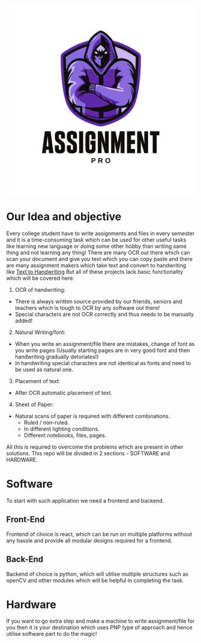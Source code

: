 <center><img src="Logo-lg.png" alt="LOGO"></center>

# Our Idea and objective
Every college student have to write assignments and files in every semester and it is a time-consuming task which can be used for other useful tasks like learning new language or doing some other hobby than writing same thing and not learning any thing!
There are many OCR out there which can scan your document and give you text which you can copy paste and there are many assignment makers which take text and convert to handwriting like [Text to Handwriting](https://saurabhdaware.github.io/text-to-handwriting/) 
But all of these projects lack basic functionality which will be covered here:

1. OCR of handwriting:
  - There is always written source provided by our friends, seniors and teachers which is tough to OCR by any software out there!
  - Special characters are not OCR correctly and thus needs to be manually added!
2. Natural Writing/font:
  - When you write an assignment/file there are mistakes, change of font as you write pages (Usually starting pages are in very good font and then handwriting gradually detoriates!)
  - In handwriting special characters are not identical as fonts and need to be used as natural one.
3. Placement of text:
  - After OCR automatic placement of text.
4. Sheet of Paper:
  - Natural scans of paper is required with different combinations. 
    - Ruled / non-ruled.
    - In different lighting conditions.
    - Different notebooks, files, pages.
    
All this is required to overcome the problems which are present in other solutions.
This repo will be divided in 2 sections - SOFTWARE and HARDWARE.


# Software

To start with such application we need a frontend and backend.

## Front-End
Frontend of choice is react, which can be run on multiple platforms without any hassle and provide all modular designs required for a frontend.

## Back-End
Backend of choice is python, which will utilise multiple structures such as openCV and other modules which will be helpful in completing the task.

# Hardware

If you want to go extra step and make a machine to write assignment/file for you then it is your destination which uses PNP type of approach and hence utilise software part to do the magic!
